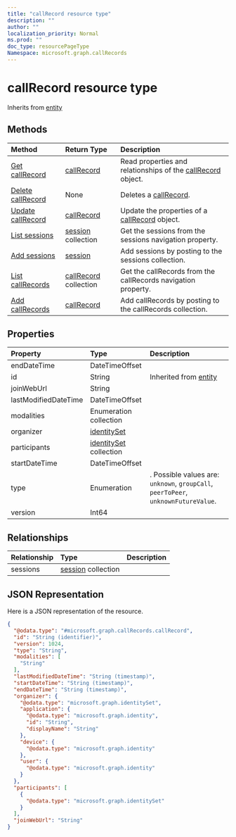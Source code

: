 ```yaml
---
title: "callRecord resource type"
description: ""
author: ""
localization_priority: Normal
ms.prod: ""
doc_type: resourcePageType
Namespace: microsoft.graph.callRecords
---
```



# callRecord resource type




Inherits from [entity](../resources/entity.md)

## Methods
|Method|Return Type|Description|
|:---|:---|:---|
|[Get callRecord](../api/callrecords-callrecord-get.md)|[callRecord](../resources/callRecords-callRecord.md)|Read properties and relationships of the [callRecord](../resources/callrecord.md) object.|
|[Delete callRecord](../api/callrecords-callrecord-delete.md)|None|Deletes a [callRecord](../resources/callrecord.md).|
|[Update callRecord](../api/callrecords-callrecord-update.md)|[callRecord](../resources/callRecords-callRecord.md)|Update the properties of a [callRecord](../resources/callrecord.md) object.|
|[List sessions](../api/callrecords-callrecord-list-sessions.md)|[session](../resources/callRecords-session.md) collection|Get the sessions from the sessions navigation property.|
|[Add sessions](../api/callrecords-callrecord-post-sessions.md)|[session](../resources/callRecords-session.md)|Add sessions by posting to the sessions collection.|
|[List callRecords](../api/cloudcommunications-list-callrecords.md)|[callRecord](../resources/callRecords-callRecord.md) collection|Get the callRecords from the callRecords navigation property.|
|[Add callRecords](../api/cloudcommunications-post-callrecords.md)|[callRecord](../resources/callRecords-callRecord.md)|Add callRecords by posting to the callRecords collection.|

## Properties
|Property|Type|Description|
|:---|:---|:---|
|endDateTime|DateTimeOffset||
|id|String| Inherited from [entity](../resources/callRecords-entity.md)|
|joinWebUrl|String||
|lastModifiedDateTime|DateTimeOffset||
|modalities|Enumeration collection||
|organizer|[identitySet](../resources/callRecords-identitySet.md)||
|participants|[identitySet](../resources/callRecords-identitySet.md) collection||
|startDateTime|DateTimeOffset||
|type|Enumeration|. Possible values are: `unknown`, `groupCall`, `peerToPeer`, `unknownFutureValue`.|
|version|Int64||

## Relationships
|Relationship|Type|Description|
|:---|:---|:---|
|sessions|[session](../resources/callRecords-session.md) collection||

## JSON Representation
Here is a JSON representation of the resource.
<!-- {
  "blockType": "resource",
  "keyProperty": "id",
  "@odata.type": "microsoft.graph.callRecords.callRecord",
  "baseType": "microsoft.graph.entity",
  "openType": false
}
-->
``` json
{
  "@odata.type": "#microsoft.graph.callRecords.callRecord",
  "id": "String (identifier)",
  "version": 1024,
  "type": "String",
  "modalities": [
    "String"
  ],
  "lastModifiedDateTime": "String (timestamp)",
  "startDateTime": "String (timestamp)",
  "endDateTime": "String (timestamp)",
  "organizer": {
    "@odata.type": "microsoft.graph.identitySet",
    "application": {
      "@odata.type": "microsoft.graph.identity",
      "id": "String",
      "displayName": "String"
    },
    "device": {
      "@odata.type": "microsoft.graph.identity"
    },
    "user": {
      "@odata.type": "microsoft.graph.identity"
    }
  },
  "participants": [
    {
      "@odata.type": "microsoft.graph.identitySet"
    }
  ],
  "joinWebUrl": "String"
}
```

